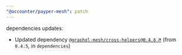 ```yaml
---
"@accounter/payper-mesh": patch
---
```

dependencies updates:
  - Updated dependency [`@graphql-mesh/cross-helpers@0.4.6` ↗︎](https://www.npmjs.com/package/@graphql-mesh/cross-helpers/v/0.4.6) (from `0.4.5`, in `dependencies`)
